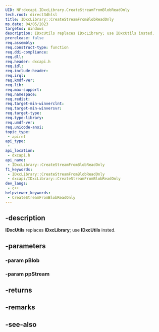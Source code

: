 ```yaml
---
UID: NF:dxcapi.IDxcLibrary.CreateStreamFromBlobReadOnly
tech.root: direct3dhlsl
title: IDxcLibrary::CreateStreamFromBlobReadOnly
ms.date: 04/05/2023
targetos: Windows
description: IDxcUtils replaces IDxcLibrary; use IDxcUtils insted.
prerelease: false
req.assembly: 
req.construct-type: function
req.ddi-compliance: 
req.dll: 
req.header: dxcapi.h
req.idl: 
req.include-header: 
req.irql: 
req.kmdf-ver: 
req.lib: 
req.max-support: 
req.namespace: 
req.redist: 
req.target-min-winverclnt: 
req.target-min-winversvr: 
req.target-type: 
req.type-library: 
req.umdf-ver: 
req.unicode-ansi: 
topic_type:
 - apiref
api_type:
 - 
api_location:
 - dxcapi.h
api_name:
 - IDxcLibrary::CreateStreamFromBlobReadOnly
f1_keywords:
 - IDxcLibrary::CreateStreamFromBlobReadOnly
 - dxcapi/IDxcLibrary::CreateStreamFromBlobReadOnly
dev_langs:
 - c++
helpviewer_keywords:
 - CreateStreamFromBlobReadOnly
---
```


## -description

**IDxcUtils** replaces **IDxcLibrary**; use **IDxcUtils** insted.

## -parameters

### -param pBlob

### -param ppStream

## -returns

## -remarks

## -see-also
